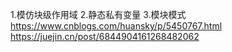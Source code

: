 1.模仿块级作用域 2.静态私有变量 3.模块模式
https://www.cnblogs.com/huansky/p/5450767.html
https://juejin.cn/post/6844904161268482062
